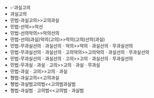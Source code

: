 - ✅과실고의
- 과실고의
- 민법-과실고의>>고의과실
- 민법-선악>>악선
- 민법-선의악의>>악의선의
- 민법-선의(과실)악의(고의)>>악의(고의)선의(과실)
- 민법-무과실선의ㆍ과실선의ㆍ악의>>악의ㆍ과실선의ㆍ무과실선의
- 민법-무과실선의ㆍ과실선의ㆍ고의악의>>고의악의ㆍ과실선의ㆍ무과실선의
- 민법-무과실선의ㆍ과실선의ㆍ고의>>고의ㆍ과실선의ㆍ무과실선의
- 민법-무과실ㆍ과실ㆍ고의>>고의ㆍ과실ㆍ무과실
- 민법-과실ㆍ고의>>고의ㆍ과실
- 형법-과실고의<<고의과실
- 형법-과실범고의범<<고의범과실범
- 형법-과실범ㆍ고의범<<고의범ㆍ과실범